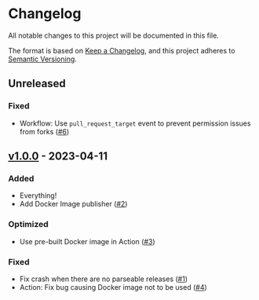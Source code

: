 # Changelog

All notable changes to this project will be documented in this file.

The format is based on [Keep a Changelog](https://keepachangelog.com/en/1.0.0/),
and this project adheres to [Semantic Versioning](https://semver.org/spec/v2.0.0.html).

## Unreleased

### Fixed

- Workflow: Use `pull_request_target` event to prevent permission issues from forks ([#6](https://github.com/claudiodekker/changelog-updater/pull/6))


## [v1.0.0](https://github.com/claudiodekker/laravel-auth/releases/tag/v1.0.0) - 2023-04-11

### Added

- Everything!
- Add Docker Image publisher ([#2](https://github.com/claudiodekker/changelog-updater/pull/2))

### Optimized

- Use pre-built Docker image in Action ([#3](https://github.com/claudiodekker/changelog-updater/pull/3))

### Fixed

- Fix crash when there are no parseable releases ([#1](https://github.com/claudiodekker/changelog-updater/pull/1))
- Action: Fix bug causing Docker image not to be used ([#4](https://github.com/claudiodekker/changelog-updater/pull/4))
